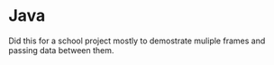 # Java
Did this for a school project mostly to demostrate muliple frames and passing data between them.
